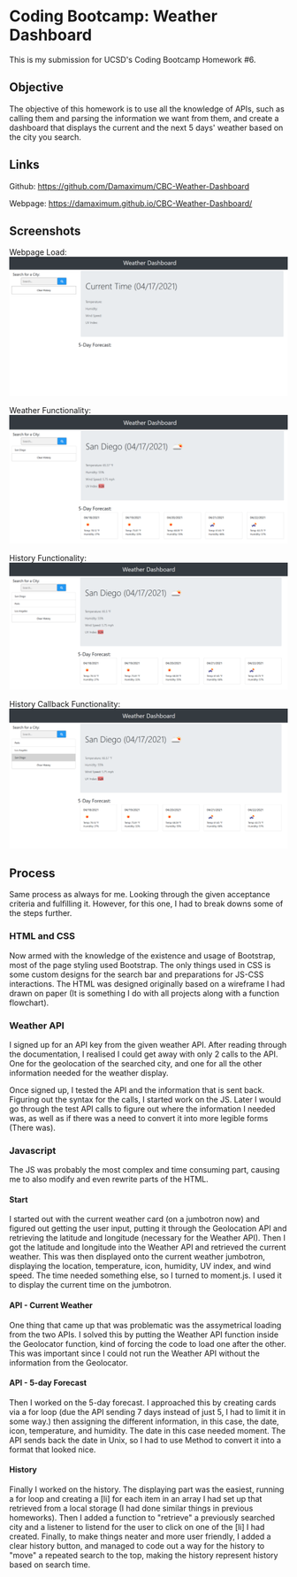 # Coding Bootcamp: Weather Dashboard

This is my submission for UCSD's Coding Bootcamp Homework #6.

## Objective

The objective of this homework is to use all the knowledge of APIs, such as calling them and parsing the information we want from them, and create a dashboard that displays the current and the next 5 days' weather based on the city you search.

## Links

Github: https://github.com/Damaximum/CBC-Weather-Dashboard

Webpage:  https://damaximum.github.io/CBC-Weather-Dashboard/

## Screenshots

Webpage Load:
![Alt text](./screenshots/1-Start.png?raw=true "Webpage Load")

Weather Functionality: 
![Alt text](./screenshots/2-Weather.png?raw=true "Weather Functionality")

History Functionality: 
![Alt text](./screenshots/3-History.png?raw=true "History Functionality")

History Callback Functionality:
![Alt text](./screenshots/4-History2.png?raw=true "History Callback Functionality")

## Process

Same process as always for me. Looking through the given acceptance criteria and fulfilling it. However, for this one, I had to break downs some of the steps further.

### HTML and CSS
Now armed with the knowledge of the existence and usage of Bootstrap, most of the page styling used Bootstrap. The only things used in CSS is some custom designs for the search bar and preparations for JS-CSS interactions. The HTML was designed originally based on a wireframe I had drawn on paper (It is something I do with all projects along with a function flowchart).

### Weather API
I signed up for an API key from the given weather API. After reading through the documentation, I realised I could get away with only 2 calls to the API. One for the geolocation of the searched city, and one for all the other information needed for the weather display. 

Once signed up, I tested the API and the information that is sent back. Figuring out the syntax for the calls, I started work on the JS. Later I would go through the test API calls to figure out where the information I needed was, as well as if there was a need to convert it into more legible forms (There was).

### Javascript
The JS was probably the most complex and time consuming part, causing me to also modify and even rewrite parts of the HTML. 
#### Start
I started out with the current weather card (on a jumbotron now) and figured out getting the user input, putting it through the Geolocation API and retrieving the latitude and longitude (necessary for the Weather API). Then I got the latitude and longitude into the Weather API and retrieved the current weather. This was then displayed onto the current weather jumbotron, displaying the location, temperature, icon, humidity, UV index, and wind speed. The time needed something else, so I turned to moment.js. I used it to display the current time on the jumbotron. 
#### API - Current Weather
One thing that came up that was problematic was the assymetrical loading from the two APIs. I solved this by putting the Weather API function inside the Geolocator function, kind of forcing the code to load one after the other. This was important since I could not run the Weather API without the information from the Geolocator.
#### API - 5-day Forecast
Then I worked on the 5-day forecast. I approached this by creating cards via a for loop (due the API sending 7 days instead of just 5, I had to limit it in some way.) then assigning the different information, in this case, the date, icon, temperature, and humidity. The date in this case needed moment. The API sends back the date in Unix, so I had to use Method to convert it into a format that looked nice.
#### History
Finally I worked on the history. The displaying part was the easiest, running a for loop and creating a [li] for each item in an array I had set up that retrieved from a local storage (I had done similar things in previous homeworks). Then I added a function to "retrieve" a previously searched city and a listener to listend for the user to click on one of the [li] I had created. Finally, to make things neater and more user friendly, I added a clear history button, and managed to code out a way for the history to "move" a repeated search to the top, making the history represent history based on search time.